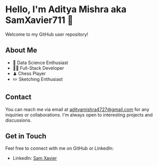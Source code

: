 # Hello, I'm Aditya Mishra aka SamXavier711 👋

Welcome to my GitHub user repository!

## About Me

- 💼 Data Science Enthusiast
- 👨‍💻 Full-Stack Developer 
- ♟ Chess Player
- ✏️ Sketching Enthusiast



## Contact

You can reach me via email at adityamishra4727@gmail.com for any inquiries or collaborations. I'm always open to interesting projects and discussions.

## Get in Touch

Feel free to connect with me on GitHub or LinkedIn:


- LinkedIn: [Sam Xavier](https://www.linkedin.com/in/aditya-mishra-162b35207/)


